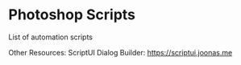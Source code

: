 # Photoshop Scripts
List of automation scripts

Other Resources:
ScriptUI Dialog Builder: https://scriptui.joonas.me
